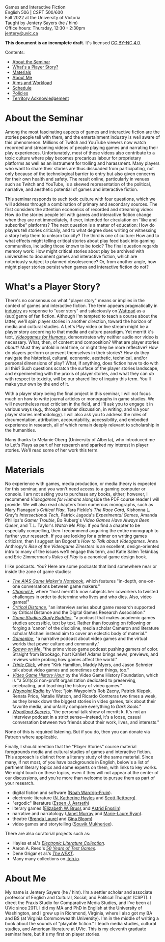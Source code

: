 Games and Interactive Fiction  
English 506 | CSPT 500/600  
Fall 2022 at the University of Victoria    
Taught by Jentery Sayers (he / him)   
Office hours: Thursday, 12:30 - 2:30pm  
jentery@uvic.ca 

**This document is an incomplete draft.** It's licensed [CC BY-NC 4.0](https://creativecommons.org/licenses/by-nc/4.0/).

Contents: 

* [About the Seminar](#about-the-seminar)
* [What's a Player Story?](#whats-a-player-story)
* [Materials](#materials) 
* [About Me](#about-me) 
* [Aims and Workload](#aims-and-workload) 
* [Schedule](#schedule)
* [Policies](#policies) 
* [Territory Acknowledgement](#territory-acknowledgement)

# About the Seminar

Among the most fascinating aspects of games and interactive fiction are the stories people tell with them, and the entertainment industry is well aware of this phenomenon. Millions of Twitch and YouTube viewers now watch recorded and streaming videos of people playing games and narrating their play experiences. Unfortunately, most of these videos also contribute to a toxic culture where play becomes precarious labour for proprietary platforms as well as an instrument for trolling and harassment. Many players who want to share their stories are thus dissuaded from participating, not only because of the technological barrier to entry but also given concerns for their own health and safety. The result online, particularly in venues such as Twitch and YouTube, is a skewed representation of the political, narrative, and aesthetic potential of games and interactive fiction. 

This seminar responds to such toxic culture with four questions, which we will address through a combination of primary and secondary sources. The first considers the attention economics of recorded and streaming video: How do the stories people tell with games and interactive fiction change when they are not immediately, if ever, intended for circulation on "like and subscribe" platforms? The next question is a matter of education: How do players tell stories critically, and to what degree does writing or witnessing a story help them to unlearn toxicity? The third is one of culture: How and to what effects might telling critical stories about play feed back into gaming communities, including those known to be toxic? The final question regards memory work: How might critical stories about play be archived with universities to document games and interactive fiction, which are notoriously subject to planned obsolescence? Or, from another angle, how might player stories persist when games and interactive fiction do not? 

# What's a Player Story?

There's no consensus on what "player story" means or implies in the context of games and interactive fiction. The term appears pragmatically in [industry](https://blog.agilegamedevelopment.com/2020/04/player-stories.html) as response to "user story" and salaciously on [Wattpad](https://www.wattpad.com/stories/player) as a (sub)genre of fan fiction. Although I'm tempted to teach a course about the latter, we'll spin player stories in another direction, toward the horizon of media and cultural studies. A Let's Play video or live stream might be a player story according to that media and culture paradigm. Yet merritt k's text, [*Videogames for Humans*](https://www.instarbooks.com/books/videogames-for-humans.html), demonstrates why neither audio nor video is necessary. What, then, of content and composition? What are player stories *about*? Must they unfold in real time, or might they be more reflective? How do players perform or present themselves in their stories? How do they navigate the historical, cultural, economic, aesthetic, technical, and/or personal dimensions of play? What, if anything, does fiction have to do with all this? Such questions scratch the surface of the player stories landscape, and experimenting with the praxis of player stories, and what they can *do* with respect to toxicity, will be our shared line of inquiry this term. You'll make your own by the end of it.

With a player story being the final project in this seminar, I will not focus much on how to write journal articles or monographs in game studies. We will nevertheless read criticism in the field, and I'll ask you to engage it in various ways (e.g., through seminar discussion, in writing, and via your player stories methodology). I will also ask you to address the roles of documentation, attribution, accountability, accessibility, and embodied experience in research, all of which remain deeply relevant to scholarship in the humanities.  

Many thanks to Melanie Oberg (University of Alberta), who introduced me to Let's Plays as part of her research and sparked my interest in player stories. We'll read some of her work this term. 

# Materials 

No experience with games, media production, or media theory is expected for this seminar, and you won't need access to a gaming computer or console. I am not asking you to purchase any books, either; however, I recommend *Videogames for Humans* alongside the PDF course reader I will provide. We will also read chapters from numerous monographs, such as Mary Flanagan's *Critical Play*, Tara Fickle's *The Race Card*, Kishonna L. Gray's *Intersectional Tech*, Patrick Jagoda's *Experimental Games*, Amanda Phillips's *Gamer Trouble*, Bo Ruberg's *Video Games Have Always Been Queer*, and T.L. Taylor's *Watch Me Play*. If you find a chapter to be especially compelling, then I recommend acquiring the entire monograph to further your research. If you are looking for a primer on writing games criticism, then I suggest Ian Bogost's *How to Talk about Videogames*. Anna Anthropy's *Rise of the Videogame Zinesters* is an excellent, design-oriented intro to many of the issues we'll engage this term, and Katie Salen Tekinbaş and Eric Zimmerman's *Rules of Play* is a canonical game design book. 

I like podcasts. You? Here are some podcasts that land somewhere near or inside the zone of game studies:
* [*The AIAS Game Maker's Notebook*](https://www.interactive.org/Interviews/the_game_makers_notebook.asp), which features "in-depth, one-on-one conversations between game makers." 
* [*Channel F*](https://www.fanbyte.com/channel-f-fanbyte-podcast/), where "host merritt k now subjects her coworkers to twisted challenges in order to determine who lives and who dies. Also, video games!"
* [*Critical Distance*](https://critical-distance.com/category/podcast/), "an interview series about game research supported by Critical Distance and the Digital Games Research Association."
* [*Game Studies Study Buddies*](https://rangedtouch.com/game-studies-study-buddies/), "a podcast that makes academic games studies accessible, text by text. Rather than focusing on following or forging a 'canon' of the discipline, media scholar Cameron and literature scholar Michael instead aim to cover an eclectic body of material."
* [*Gameplay*](https://gameplay.co/), "a narrative podcast about video games and the virtual worlds that power culture and community."
* [*Spawn on Me*](https://www.fanbyte.com/spawn-on-me-podcast/), "the prime video game podcast pushing gamers of color. Straight from Brookago, host Kahlief Adams brings news, previews, and reviews while probing how games affect the world."
* [*Triple Click*](https://maximumfun.org/podcasts/triple-click/), where "Kirk Hamilton, Maddy Myers, and Jason Schreier talk about video games and sometimes other things, too."
* [*Video Game History Hour*](https://gamehistory.org/the-video-game-history-hour/) by the Video Game History Foundation, which is "a 501(c)3 non-profit organization dedicated to preserving, celebrating, and teaching the history of video games."
* [*Waypoint Radio*](https://play.acast.com/s/vicegamingsnewpodcast) by Vice; "join Waypoint's Rob Zacny, Patrick Klepek, Renata Price, Natalie Watson, and Ricardo Contreras two times a week, as they break down the biggest stories in video games, talk about their favorite media, and unfairly compare everything to *Dark Souls*." 
* [*Woodland Secrets*](http://woodlandsecrets.co/), "the personal talk show of merritt k. It's not an interview podcast in a strict sense—instead, it's a loose, casual conversation between two friends about their work, lives, and interests."

None of this is required listening. But if you do, then you can donate via Patreon where applicable. 

Finally, I should mention that the "Player Stories" course material foregrounds media and cultural studies of games and interactive fiction. This approach is distinct from a literary study of the same material. Since many, if not most, of you have backgrounds in English, below's a list of pertinent literary topics and some experts on them, with links to key works. We might touch on these topics, even if they will not appear at the center of our discussions, and you're more than welcome to pursue them as part of your research.  
* digital fiction and software ([Noah Wardrip-Fruin](https://mitpress.mit.edu/books/expressive-processing)).
* electronic literature ([N. Katherine Hayles](https://undpress.nd.edu/9780268030858/electronic-literature/) and [Scott Rettberg](https://www.wiley.com/en-us/Electronic+Literature-p-9781509516773)).
* "ergodic" literature ([Espen J. Aarseth](https://www.press.jhu.edu/books/title/1398/cybertext))
* literary games ([Elizabeth W. Bruss](https://www-jstor-org.ezproxy.library.uvic.ca/stable/468444?seq=1) and [Astrid Ensslin](https://mitpress.mit.edu/books/literary-gaming))
* narrative and narratology ([Janet Murray](https://mitpress.mit.edu/books/hamlet-holodeck) and [Marie-Laure Ryan](https://ohiostatepress.org/books/titles/9780814215081.html)).
* theatre ([Brenda Laurel](https://www.oreilly.com/library/view/computers-as-theatre/9780133390889/) and [Gina Bloom](https://www.press.umich.edu/9831118/gaming_the_stage))
* video games and storytelling ([Souvik Mukherjee](https://link.springer.com/book/10.1057/9781137525055)).

There are also curatorial projects such as: 
* Hayles et al.'s [*Electronic Literature Collection*](https://collection.eliterature.org/).
* Aaron A. Reed's [*50 Years of Text Games*](https://if50.substack.com/archive?sort=new).
* Dene Grigar et al.'s [*The NEXT*](https://the-next.eliterature.org/).
* Many many collections on [itch.io](https://itch.io/featured-games-feed?filter=collections).

# About Me 

My name is Jentery Sayers (he / him). I’m a settler scholar and associate professor of English and Cultural, Social, and Political Thought (CSPT). I direct the Praxis Studio for Comparative Media Studies, and I’ve been at UVic since 2011. I did my MA and PhD in English at the University of Washington, and I grew up in Richmond, Virginia, where I also got my BA and BS (at Virginia Commonwealth University). I'm in the middle of writing a book about the sounds of "playable fiction." I teach media studies, cultural studies, and American literature at UVic. This is my eleventh graduate seminar here, but it's my first on player stories.
